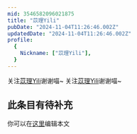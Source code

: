 ```yaml
---
mid: 3546582096021875
title: "苡理Yili"
pubDate: "2024-11-04T11:26:46.002Z"
updatedDate: "2024-11-04T11:26:46.002Z"
profile:
  {
    Nickname: ["苡理Yili"],
  }
---
```


关注[苡理Yili](https://space.bilibili.com/3546582096021875)谢谢喵~ 关注[苡理Yili](https://space.bilibili.com/3546582096021875)谢谢喵~

## 此条目有待补充
你可以在[这里](https://github.com/Yuhanawa/VTuber.ICU-Content/edit/master/v/苡理Yili/index.md)编辑本文
